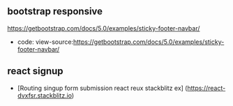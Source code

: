 ## bootstrap responsive 
https://getbootstrap.com/docs/5.0/examples/sticky-footer-navbar/
- code: 
view-source:https://getbootstrap.com/docs/5.0/examples/sticky-footer-navbar/

## react signup
- [Routing singup form submission react reux stackblitz ex]
(https://react-dvxfsr.stackblitz.io)